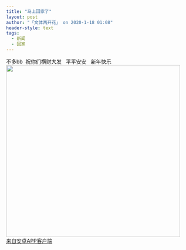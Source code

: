 ```yaml
---
title: "马上回家了"
layout: post
author: "「文体两开花」 on 2020-1-18 01:08"
header-style: text
tags:
  - 新闻
  - 回家
---
```


<head></head>
<body>
  不多bb&nbsp;&nbsp;祝你们横财大发&nbsp; &nbsp;平平安安&nbsp; &nbsp;新年快乐 
 <br> 
 <img width="474" height="470" src="http://image.sxmeihua.com/pic/20200117/1579242242624998_295.jpg">
 <br> 
 <div class="mag_viewthread"> 
  <a class="mag_text" target="_blank" href="https://app.boniu365.online/">来自安卓APP客户端</a> 
  <span id="magapp_qrcode_6001833" onmouseover="showMenu({'showid':this.id, 'menuid':'magapp_qrcode_download','fade':1, 'pos':'34'})" class="mag_qrcode"></span> 
 </div>
</body>


